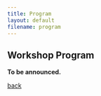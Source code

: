 ```yaml
---
title: Program
layout: default
filename: program
---
```


## Workshop Program

**To be announced.**

[back](./)